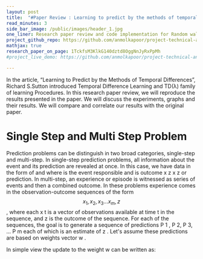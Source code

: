 ```yaml
---
layout: post
title:  "#Paper Review : Learning to predict by the methods of temporal differences - Richard S. Sutton"
read_minutes: 3
side_bar_image: /public/images/header_1.jpg
one_liner: Research paper review and code implementation for Random walk example by Richard S. Sutton
project_github_repo: https://github.com/anmolkapoor/project-technical-analysis-using-indicators-on-stock-data
mathjax: true
research_paper_on_page: 1TckfsM3KlkG140dztd8OggNnJyRxPpMh
#project_live_demo: https://github.com/anmolkapoor/project-technical-analysis-using-indicators-on-stock-data

---
```


In the article, “Learning to Predict by the Methods of Temporal Differences”, Richard S.Sutton introduced Temporal Difference Learning and TD(λ) family of learning Procedures. In this research paper review, we will reproduce the results presented in the paper. We will discuss the experiments, graphs and their results. We will compare and correlate our results with the original paper.

# Single Step and Multi Step Problem
Prediction problems can be distinguish in two broad categories, single-step and multi-step. In single-step
prediction problems, all information about the event and its prediction are revealed at once. In this case, we have
data in the form of and where is the event responsible and is outcome x z x z or prediction.
In multi-step, an experience or episode is witnessed as series of events and then a combined outcome. In these
problems experience comes in the observation-outcome sequences of the form $$x_1, x_2, x_3 ...x_m, z$$ , where
each x t is a vector of observations available at time t in the sequence, and z is the outcome of the sequence.
For each of the sequences, the goal is to generate a sequence of predictions P 1 , P 2, P 3, ... P m each of
which is an estimate of z . Let's assume these predictions are based on weights vector w .

In simple view the update to the weight w can be written as: